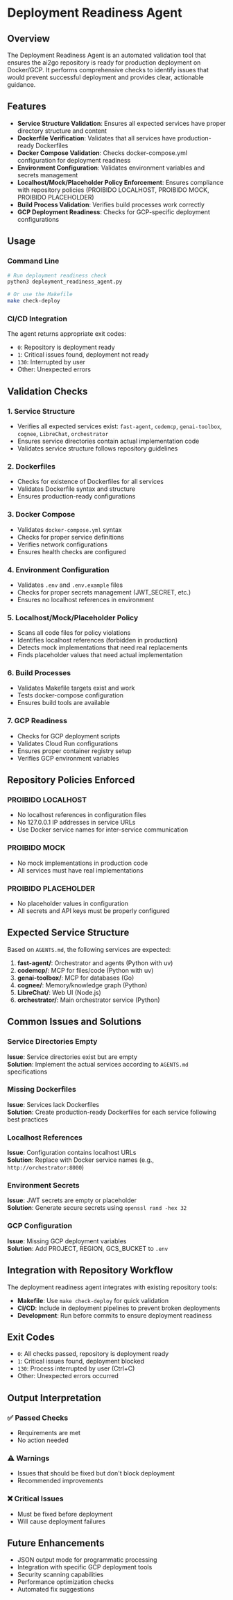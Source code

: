 # Deployment Readiness Agent

## Overview

The Deployment Readiness Agent is an automated validation tool that ensures the ai2go repository is ready for production deployment on Docker/GCP. It performs comprehensive checks to identify issues that would prevent successful deployment and provides clear, actionable guidance.

## Features

- **Service Structure Validation**: Ensures all expected services have proper directory structure and content
- **Dockerfile Verification**: Validates that all services have production-ready Dockerfiles
- **Docker Compose Validation**: Checks docker-compose.yml configuration for deployment readiness
- **Environment Configuration**: Validates environment variables and secrets management
- **Localhost/Mock/Placeholder Policy Enforcement**: Ensures compliance with repository policies (PROIBIDO LOCALHOST, PROIBIDO MOCK, PROIBIDO PLACEHOLDER)
- **Build Process Validation**: Verifies build processes work correctly
- **GCP Deployment Readiness**: Checks for GCP-specific deployment configurations

## Usage

### Command Line

```bash
# Run deployment readiness check
python3 deployment_readiness_agent.py

# Or use the Makefile
make check-deploy
```

### CI/CD Integration

The agent returns appropriate exit codes:
- `0`: Repository is deployment ready
- `1`: Critical issues found, deployment not ready
- `130`: Interrupted by user
- Other: Unexpected errors

## Validation Checks

### 1. Service Structure
- Verifies all expected services exist: `fast-agent`, `codemcp`, `genai-toolbox`, `cognee`, `LibreChat`, `orchestrator`
- Ensures service directories contain actual implementation code
- Validates service structure follows repository guidelines

### 2. Dockerfiles
- Checks for existence of Dockerfiles for all services
- Validates Dockerfile syntax and structure
- Ensures production-ready configurations

### 3. Docker Compose
- Validates `docker-compose.yml` syntax
- Checks for proper service definitions
- Verifies network configurations
- Ensures health checks are configured

### 4. Environment Configuration
- Validates `.env` and `.env.example` files
- Checks for proper secrets management (JWT_SECRET, etc.)
- Ensures no localhost references in environment

### 5. Localhost/Mock/Placeholder Policy
- Scans all code files for policy violations
- Identifies localhost references (forbidden in production)
- Detects mock implementations that need real replacements
- Finds placeholder values that need actual implementation

### 6. Build Processes
- Validates Makefile targets exist and work
- Tests docker-compose configuration
- Ensures build tools are available

### 7. GCP Readiness
- Checks for GCP deployment scripts
- Validates Cloud Run configurations
- Ensures proper container registry setup
- Verifies GCP environment variables

## Repository Policies Enforced

### PROIBIDO LOCALHOST
- No localhost references in configuration files
- No 127.0.0.1 IP addresses in service URLs
- Use Docker service names for inter-service communication

### PROIBIDO MOCK
- No mock implementations in production code
- All services must have real implementations

### PROIBIDO PLACEHOLDER
- No placeholder values in configuration
- All secrets and API keys must be properly configured

## Expected Service Structure

Based on `AGENTS.md`, the following services are expected:

1. **fast-agent/**: Orchestrator and agents (Python with uv)
2. **codemcp/**: MCP for files/code (Python with uv)  
3. **genai-toolbox/**: MCP for databases (Go)
4. **cognee/**: Memory/knowledge graph (Python)
5. **LibreChat/**: Web UI (Node.js)
6. **orchestrator/**: Main orchestrator service (Python)

## Common Issues and Solutions

### Service Directories Empty
**Issue**: Service directories exist but are empty  
**Solution**: Implement the actual services according to `AGENTS.md` specifications

### Missing Dockerfiles
**Issue**: Services lack Dockerfiles  
**Solution**: Create production-ready Dockerfiles for each service following best practices

### Localhost References
**Issue**: Configuration contains localhost URLs  
**Solution**: Replace with Docker service names (e.g., `http://orchestrator:8000`)

### Environment Secrets
**Issue**: JWT secrets are empty or placeholder  
**Solution**: Generate secure secrets using `openssl rand -hex 32`

### GCP Configuration
**Issue**: Missing GCP deployment variables  
**Solution**: Add PROJECT, REGION, GCS_BUCKET to `.env`

## Integration with Repository Workflow

The deployment readiness agent integrates with existing repository tools:

- **Makefile**: Use `make check-deploy` for quick validation
- **CI/CD**: Include in deployment pipelines to prevent broken deployments
- **Development**: Run before commits to ensure deployment readiness

## Exit Codes

- `0`: All checks passed, repository is deployment ready
- `1`: Critical issues found, deployment blocked
- `130`: Process interrupted by user (Ctrl+C)
- Other: Unexpected errors occurred

## Output Interpretation

### ✅ Passed Checks
- Requirements are met
- No action needed

### ⚠️ Warnings
- Issues that should be fixed but don't block deployment
- Recommended improvements

### ❌ Critical Issues
- Must be fixed before deployment
- Will cause deployment failures

## Future Enhancements

- JSON output mode for programmatic processing
- Integration with specific GCP deployment tools
- Security scanning capabilities
- Performance optimization checks
- Automated fix suggestions